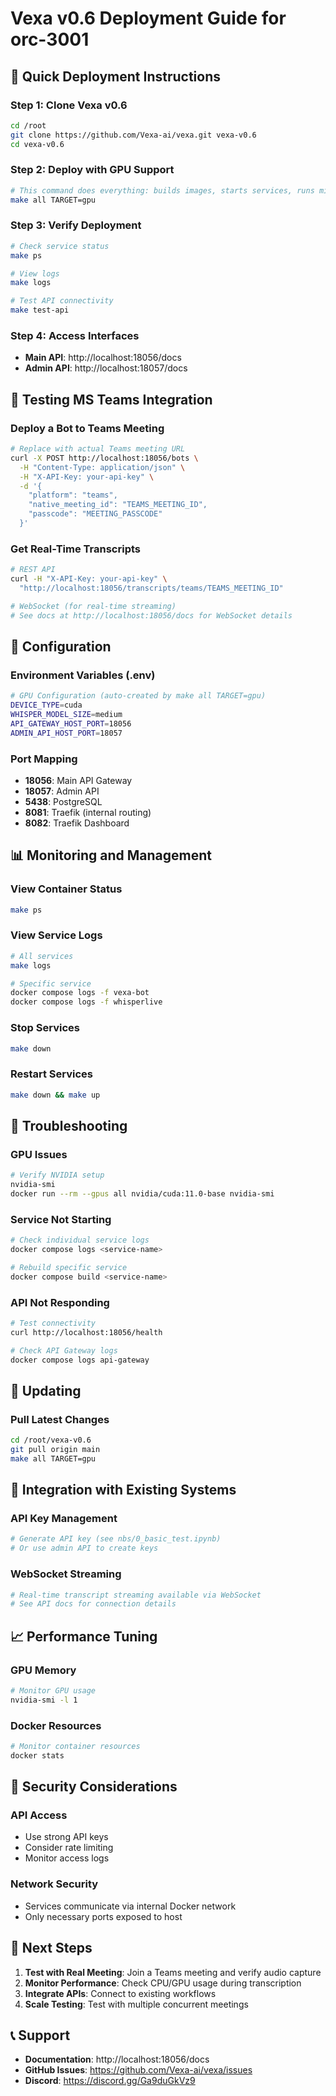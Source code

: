 # Vexa v0.6 Deployment Guide for orc-3001

## 🚀 Quick Deployment Instructions

### Step 1: Clone Vexa v0.6
```bash
cd /root
git clone https://github.com/Vexa-ai/vexa.git vexa-v0.6
cd vexa-v0.6
```

### Step 2: Deploy with GPU Support
```bash
# This command does everything: builds images, starts services, runs migrations
make all TARGET=gpu
```

### Step 3: Verify Deployment
```bash
# Check service status
make ps

# View logs
make logs

# Test API connectivity
make test-api
```

### Step 4: Access Interfaces
- **Main API**: http://localhost:18056/docs
- **Admin API**: http://localhost:18057/docs

## 🧪 Testing MS Teams Integration

### Deploy a Bot to Teams Meeting
```bash
# Replace with actual Teams meeting URL
curl -X POST http://localhost:18056/bots \
  -H "Content-Type: application/json" \
  -H "X-API-Key: your-api-key" \
  -d '{
    "platform": "teams",
    "native_meeting_id": "TEAMS_MEETING_ID",
    "passcode": "MEETING_PASSCODE"
  }'
```

### Get Real-Time Transcripts
```bash
# REST API
curl -H "X-API-Key: your-api-key" \
  "http://localhost:18056/transcripts/teams/TEAMS_MEETING_ID"

# WebSocket (for real-time streaming)
# See docs at http://localhost:18056/docs for WebSocket details
```

## 🔧 Configuration

### Environment Variables (.env)
```bash
# GPU Configuration (auto-created by make all TARGET=gpu)
DEVICE_TYPE=cuda
WHISPER_MODEL_SIZE=medium
API_GATEWAY_HOST_PORT=18056
ADMIN_API_HOST_PORT=18057
```

### Port Mapping
- **18056**: Main API Gateway
- **18057**: Admin API  
- **5438**: PostgreSQL
- **8081**: Traefik (internal routing)
- **8082**: Traefik Dashboard

## 📊 Monitoring and Management

### View Container Status
```bash
make ps
```

### View Service Logs
```bash
# All services
make logs

# Specific service
docker compose logs -f vexa-bot
docker compose logs -f whisperlive
```

### Stop Services
```bash
make down
```

### Restart Services
```bash
make down && make up
```

## 🚨 Troubleshooting

### GPU Issues
```bash
# Verify NVIDIA setup
nvidia-smi
docker run --rm --gpus all nvidia/cuda:11.0-base nvidia-smi
```

### Service Not Starting
```bash
# Check individual service logs
docker compose logs <service-name>

# Rebuild specific service
docker compose build <service-name>
```

### API Not Responding
```bash
# Test connectivity
curl http://localhost:18056/health

# Check API Gateway logs
docker compose logs api-gateway
```

## 🔄 Updating

### Pull Latest Changes
```bash
cd /root/vexa-v0.6
git pull origin main
make all TARGET=gpu
```

## 🎯 Integration with Existing Systems

### API Key Management
```bash
# Generate API key (see nbs/0_basic_test.ipynb)
# Or use admin API to create keys
```

### WebSocket Streaming
```bash
# Real-time transcript streaming available via WebSocket
# See API docs for connection details
```

## 📈 Performance Tuning

### GPU Memory
```bash
# Monitor GPU usage
nvidia-smi -l 1
```

### Docker Resources
```bash
# Monitor container resources
docker stats
```

## 🔐 Security Considerations

### API Access
- Use strong API keys
- Consider rate limiting
- Monitor access logs

### Network Security
- Services communicate via internal Docker network
- Only necessary ports exposed to host

## 📝 Next Steps

1. **Test with Real Meeting**: Join a Teams meeting and verify audio capture
2. **Monitor Performance**: Check CPU/GPU usage during transcription
3. **Integrate APIs**: Connect to existing workflows
4. **Scale Testing**: Test with multiple concurrent meetings

## 📞 Support

- **Documentation**: http://localhost:18056/docs
- **GitHub Issues**: https://github.com/Vexa-ai/vexa/issues
- **Discord**: https://discord.gg/Ga9duGkVz9